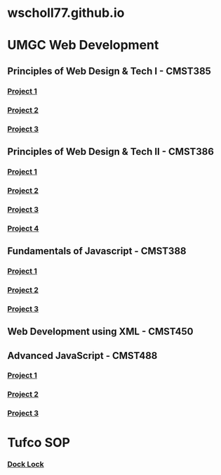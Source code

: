 # wscholl77.github.io
# UMGC Web Development 
## Principles of Web Design & Tech I - CMST385  
### [Project 1](https://wscholl77.github.io/cmst385/Project1/index.html)  
### [Project 2](https://wscholl77.github.io/cmst385/Project3/index.html)  
### [Project 3](https://wscholl77.github.io/cmst385/project4/index.html)  
## Principles of Web Design & Tech II - CMST386  
### [Project 1](https://wscholl77.github.io/cmst386/wwwroot/project1/gallery.html)  
### [Project 2](https://wscholl77.github.io/cmst386/wwwroot/project3/preprocessing.html)  
### [Project 3](https://wscholl77.github.io/cmst386/wwwroot/project4/home.html)  
### [Project 4](https://wscholl77.github.io/cmst386/wwwroot/index.html)
## Fundamentals of Javascript - CMST388  
### [Project 1](https://wscholl77.github.io/cmst388/Project1/index.html)  
### [Project 2](https://wscholl77.github.io/cmst388/Project2/index.html)  
### [Project 3](https://wscholl77.github.io/cmst388/Project3a/event_registration.html)  
## Web Development using XML - CMST450  
## Advanced JavaScript - CMST488  
### [Project 1](https://wscholl77.github.io/cmst488/exercise1/index.html)  
### [Project 2](https://wscholl77.github.io/cmst488/exercise2/index.html)  
### [Project 3](https://wscholl77.github.io/cmst488/Project4/index.html)  
# Tufco SOP
### [Dock Lock](https://wscholl77.github.io/SOP/index.html)
